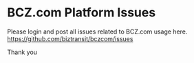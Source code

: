 # BCZ.com Platform Issues

Please login and post all issues related to BCZ.com usage here.
https://github.com/biztransit/bczcom/issues

Thank you
